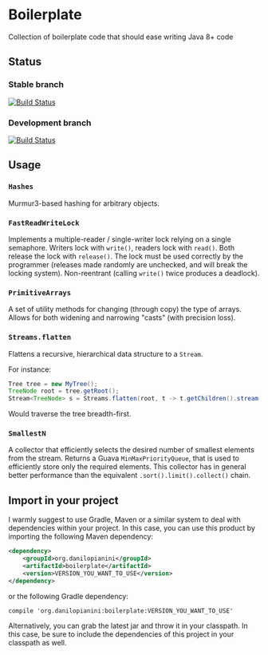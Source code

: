 # Boilerplate

Collection of boilerplate code that should ease writing Java 8+ code

## Status

### Stable branch

[![Build Status](https://travis-ci.org/DanySK/boilerplate.svg?branch=master)](https://travis-ci.org/DanySK/boilerplate)

### Development branch

[![Build Status](https://travis-ci.org/DanySK/boilerplate.svg?branch=develop)](https://travis-ci.org/DanySK/boilerplate)

## Usage

### `Hashes`

Murmur3-based hashing for arbitrary objects.

### `FastReadWriteLock`

Implements a multiple-reader / single-writer lock relying on a single semaphore. Writers lock with `write()`, readers lock with `read()`. Both release the lock with `release()`. The lock must be used correctly by the programmer (releases made randomly are unchecked, and will break the locking system). Non-reentrant (calling `write()` twice produces a deadlock).

### `PrimitiveArrays`

A set of utility methods for changing (through copy) the type of arrays. Allows for both widening and narrowing "casts" (with precision loss).

### `Streams.flatten`

Flattens a recursive, hierarchical data structure to a `Stream`.

For instance:
``` java
Tree tree = new MyTree();
TreeNode root = tree.getRoot();
Stream<TreeNode> s = Streams.flatten(root, t -> t.getChildren().stream())
```
Would traverse the tree breadth-first.

### `SmallestN`

A collector that efficiently selects the desired number of smallest elements from the stream.
Returns a Guava `MinMaxPriorityQueue`, that is used to efficiently store only the required elements.
This collector has in general better performance than the equivalent `.sort().limit().collect()` chain.

## Import in your project

I warmly suggest to use Gradle, Maven or a similar system to deal with dependencies within your project. In this case, you can use this product by importing the following Maven dependency:

```xml
<dependency>
    <groupId>org.danilopianini</groupId>
    <artifactId>boilerplate</artifactId>
    <version>VERSION_YOU_WANT_TO_USE</version>
</dependency>
```

or the following Gradle dependency:

```Gradle
compile 'org.danilopianini:boilerplate:VERSION_YOU_WANT_TO_USE'
```

Alternatively, you can grab the latest jar and throw it in your classpath. In this case, be sure to include the dependencies of this project in your classpath as well.


